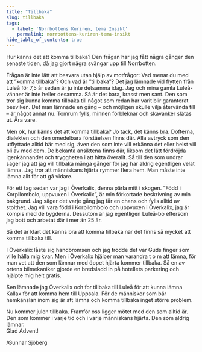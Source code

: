 ```yaml
---
title: "Tillbaka"
slug: tillbaka
tags:
  - label: 'Norrbottens Kuriren, tema Insikt'
    permalink: norrbottens-kuriren-tema-insikt
hide_table_of_contents: true
---
```

Hur känns det att komma tillbaka? Den frågan har jag fått några gånger den senaste tiden, då jag gjort några svängar upp till Norrbotten.

<!--truncate-->

Frågan är inte lätt att besvara utan hjälp av motfrågor: Vad menar du med att ”komma tillbaka”? Och vad är ”tillbaka”? Det jag lämnade vid flytten från Luleå för 7,5 år sedan är ju inte detsamma idag. Jag och mina gamla Luleå-vänner är inte heller desamma. Så är det bara, krasst men sant. Den som tror sig kunna komma tillbaka till något som redan har varit blir garanterat besviken. Det man lämnade en gång – och möjligen skulle vilja återvända till – är något annat nu. Tomrum fylls, minnen förbleknar och skavanker slätas ut. Ära vare.

Men ok, hur känns det att komma tillbaka? Jo tack, det känns bra. Dofterna, dialekten och den omedelbara förståelsen finns där. Alla avtryck som den utflyttade alltid bär med sig, även den som inte vill erkänna det eller helst vill bli av med dem. De bekanta ansiktena finns där, liksom det lätt fördröjda igenkännandet och tryggheten i att hitta överallt. Så till den som undrar säger jag att jag vill tillbaka många gånger för jag har aldrig egentligen velat lämna. Jag tror att människans hjärta rymmer flera hem. Man måste inte lämna allt för att gå vidare.

För ett tag sedan var jag i Överkalix, denna pärla mitt i skogen. ”Född i Korpilombolo, uppvuxen i Överkalix”, är min förkortade beskrivning av min bakgrund. Jag säger det varje gång jag får en chans och fylls alltid av stolthet. Jag vill vara född i Korpilombolo och uppvuxen i Överkalix, jag är kompis med de bygderna. Dessutom är jag egentligen Luleå-bo eftersom jag bott och arbetat där i mer än 25 år.

Så det är klart det känns bra att komma tillbaka när det finns så mycket att komma tillbaka till.

I Överkalix låste sig handbromsen och jag trodde det var Guds finger som ville hålla mig kvar. Men i Överkalix hjälper man varandra t o m att lämna, för man vet att den som lämnar med öppet hjärta kommer tillbaka. Så en av ortens bilmekaniker gjorde en bredsladd in på hotellets parkering och hjälpte mig helt gratis.

Sen lämnade jag Överkalix och for tillbaka till Luleå för att kunna lämna Kallax för att komma hem till Uppsala. För de människor som bär hemkänslan inom sig är att lämna och komma tillbaka inget större problem. 

Nu kommer julen tillbaka. Framför oss ligger mötet med den som alltid är. Den som kommer i varje tid och i varje människans hjärta. Den som aldrig lämnar.  
Glad Advent!

/Gunnar Sjöberg

